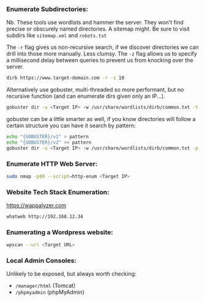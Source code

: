 ### Enumerate Subdirectories:
Nb. These tools use wordlists and hammer the server. They won't find precise or obscurely named directories.
A sitemap might. Be sure to visit subdirs like `sitemap.xml` and `robots.txt`

The `-r` flag gives us non-recursive search, if we discover directories we can drill into those more manually. Less clumsy.
The `-z` flag allows us to specify a millisecond delay between queries to prevent us from knocking over the server.
```bash
dirb https://www.target-domain.com -r -z 10
```

Alternatively use gobuster, multi-threaded so more performant, but no recursive function (and can enumerate dirs given only an IP...).
```bash
gobuster dir -u <Target IP> -w /usr/share/wordlists/dirb/common.txt -t 5
```

gobuster can be a little smarter as well, if you know directories will follow a certain structure you can have it search by pattern:
```bash
echo "{GOBUSTER}/v1" > pattern
echo "{GOBUSTER}/v2" >> pattern
gobuster dir -u <Target IP> -w /usr/share/wordlists/dirb/common.txt -p pattern
```

### Enumerate HTTP Web Server:
```bash
sudo nmap -p80 --script=http-enum <Target IP>
```

### Website Tech Stack Enumeration:
https://wappalyzer.com
```bash
whatweb http://192.168.12.34
```

### Enumerating a Wordpress website:
```bash
wpscan --url <Target URL>
```

### Local Admin Consoles:
Unlikely to be exposed, but always worth checking:
- `/manager/html` (Tomcat)
- `/phpmyadmin` (phpMyAdmin)